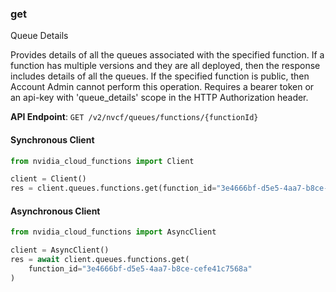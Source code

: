 
### get <a name="get"></a>
Queue Details

Provides details of all the queues associated with the specified function.  If a function has multiple versions and they are all deployed, then the  response includes details of all the queues. If the specified function  is public, then Account Admin cannot perform this operation. Requires a bearer token or an api-key with 'queue_details' scope in the HTTP  Authorization header. 

**API Endpoint**: `GET /v2/nvcf/queues/functions/{functionId}`

#### Synchronous Client

```python
from nvidia_cloud_functions import Client

client = Client()
res = client.queues.functions.get(function_id="3e4666bf-d5e5-4aa7-b8ce-cefe41c7568a")
```

#### Asynchronous Client

```python
from nvidia_cloud_functions import AsyncClient

client = AsyncClient()
res = await client.queues.functions.get(
    function_id="3e4666bf-d5e5-4aa7-b8ce-cefe41c7568a"
)
```
